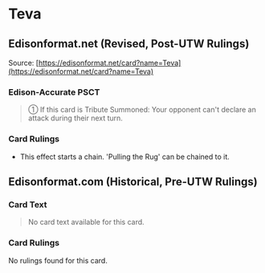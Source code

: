 # Teva

## Edisonformat.net (Revised, Post-UTW Rulings)

Source: [https://edisonformat.net/card?name=Teva](https://edisonformat.net/card?name=Teva)

### Edison-Accurate PSCT

> ① If this card is Tribute Summoned: Your opponent can't declare an attack during their next turn.

### Card Rulings

*   This effect starts a chain. 'Pulling the Rug' can be chained to it.


## Edisonformat.com (Historical, Pre-UTW Rulings)

### Card Text

> No card text available for this card.

### Card Rulings

No rulings found for this card.



